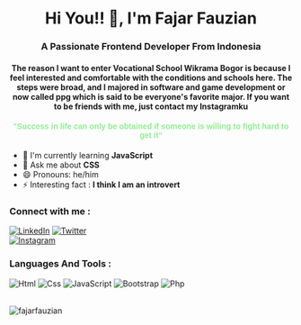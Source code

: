 <!-- ### Hi there 👋 -->

<h1 align="center">
Hi You!! 👋, I'm Fajar Fauzian</h1>
<h3 font-family="Poppins, sans-serif" align="center">A Passionate Frontend Developer From Indonesia</h3>

<h4 align="center">
      The reason I want to enter Vocational School Wikrama Bogor is because I
      feel interested and comfortable with the conditions and schools here. The
      steps were broad, and I majored in software and game development or now
      called ppg which is said to be everyone's favorite major. If you want to
      be friends with me, just contact my
      <a  style="text-decoration: none;" href="https://www.instagram.com/zfosix/">Instagramku</a>
<h4
      align="center"
      style="color: lightgreen; font-family: Poppins, sans-serif"
    >
      "Success in life can only be obtained if someone is willing to fight hard
      to get it"
    </h4>

- 🌱 I'm currently learning **JavaScript**
- 💬 Ask me about **CSS**
- 😄 Pronouns: he/him
- ⚡ Interesting fact : **I think I am an introvert**

<h3 align="left">Connect with me :</h3>
<div align="left">
  <a href="https://www.linkedin.com/in/fajar-fauzian-153220277/"><img alt="LinkedIn" src="https://img.shields.io/badge/linkedin-%230077B5.svg?style=for-the-badge&logo=linkedin&logoColor=white"/></a>
<a href="https://twitter.com/justtzyn_"><img alt="Twitter" src="https://img.shields.io/badge/Twitter-2CA5E0?style=for-the-badge&logo=twitter&logoColor=white" /></a>
</div>
   <a href="https://www.instagram.com/zfosix/"><img alt="Instagram" src="https://img.shields.io/badge/Instagram-E4405F?style=for-the-badge&logo=instagram&logoColor=white"/></a>
</div>
   
</p>
<h3 align="left">Languages And Tools :</h3>
<div align="left">
  <img alt="Html" src="https://img.shields.io/badge/HTML-E55604?style=for-the-badge&logo=html&logoColor=%23F7DF1E"/> 
  <img alt="Css" src="https://img.shields.io/badge/CSS-277BC0?style=for-the-badge&logo=CSS&logoColor=white"/>
    <img alt="JavaScript" src="https://img.shields.io/badge/javascript-%23323330.svg?style=for-the-badge&logo=javascript&logoColor=%23F7DF1E"/> 
  <img alt="Bootstrap" src="https://img.shields.io/badge/bootstrap-%23563D7C.svg?style=for-the-badge&logo=bootstrap&logoColor=white"/>
  <img alt="Php" src="https://img.shields.io/badge/PHP-00599C?style=for-the-badge&logo=php&logoColor=white"/>
</div>
<br>
   <p>
      <img
        align="left"
        src="https://github-readme-stats.vercel.app/api/top-langs?username=fajarfauzian&show_icons=true&locale=en&layout=compact"
        alt="fajarfauzian"
      />
    </p>

